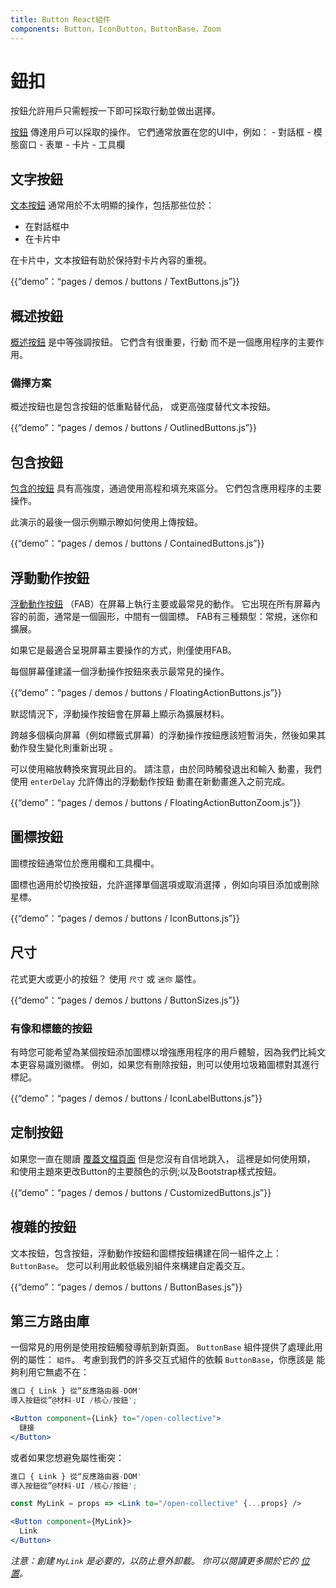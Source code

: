```yaml
---
title: Button React組件
components: Button，IconButton，ButtonBase，Zoom
---
```

# 鈕扣

<p class="description">按鈕允許用戶只需輕按一下即可採取行動並做出選擇。</p>

[按鈕](https://material.io/design/components/buttons.html) 傳達用戶可以採取的操作。 它們通常放置在您的UI中，例如： - 對話框 - 模態窗口 - 表單 - 卡片 - 工具欄

## 文字按鈕

[文本按鈕](https://material.io/design/components/buttons.html#text-button) 通常用於不太明顯的操作，包括那些位於：

- 在對話框中
- 在卡片中

在卡片中，文本按鈕有助於保持對卡片內容的重視。

{{“demo”：“pages / demos / buttons / TextButtons.js”}}

## 概述按鈕

[概述按鈕](https://material.io/design/components/buttons.html#outlined-button) 是中等強調按鈕。 它們含有很重要，行動 而不是一個應用程序的主要作用。

### 備擇方案

概述按鈕也是包含按鈕的低重點替代品， 或更高強度替代文本按鈕。

{{“demo”：“pages / demos / buttons / OutlinedButtons.js”}}

## 包含按鈕

[包含的按鈕](https://material.io/design/components/buttons.html#contained-button) 具有高強度，通過使用高程和填充來區分。 它們包含應用程序的主要操作。

此演示的最後一個示例顯示瞭如何使用上傳按鈕。

{{“demo”：“pages / demos / buttons / ContainedButtons.js”}}

## 浮動動作按鈕

[浮動動作按鈕](https://material.io/design/components/buttons-floating-action-button.html) （FAB）在屏幕上執行主要或最常見的動作。 它出現在所有屏幕內容的前面，通常是一個圓形，中間有一個圖標。 FAB有三種類型：常規，迷你和擴展。

如果它是最適合呈現屏幕主要操作的方式，則僅使用FAB。

每個屏幕僅建議一個浮動操作按鈕來表示最常見的操作。

{{“demo”：“pages / demos / buttons / FloatingActionButtons.js”}}

默認情況下，浮動操作按鈕會在屏幕上顯示為擴展材料。

跨越多個橫向屏幕（例如標籤式屏幕）的浮動操作按鈕應該短暫消失，然後如果其動作發生變化則重新出現 。

可以使用縮放轉換來實現此目的。 請注意，由於同時觸發退出和輸入 動畫，我們使用 `enterDelay` 允許傳出的浮動動作按鈕 動畫在新動畫進入之前完成。

{{“demo”：“pages / demos / buttons / FloatingActionButtonZoom.js”}}

## 圖標按鈕

圖標按鈕通常位於應用欄和工具欄中。

圖標也適用於切換按鈕，允許選擇單個選項或取消選擇 ，例如向項目添加或刪除星標。

{{“demo”：“pages / demos / buttons / IconButtons.js”}}

## 尺寸

花式更大或更小的按鈕？ 使用 `尺寸` 或 `迷你` 屬性。

{{“demo”：“pages / demos / buttons / ButtonSizes.js”}}

### 有像和標籤的按鈕

有時您可能希望為某個按鈕添加圖標以增強應用程序的用戶體驗，因為我們比純文本更容易識別徽標。 例如，如果您有刪除按鈕，則可以使用垃圾箱圖標對其進行標記。

{{“demo”：“pages / demos / buttons / IconLabelButtons.js”}}

## 定制按鈕

如果您一直在閱讀 [覆蓋文檔頁面](/customization/overrides/) 但是您沒有自信地跳入， 這裡是如何使用類， 和使用主題來更改Button的主要顏色的示例;以及Bootstrap樣式按鈕。

{{“demo”：“pages / demos / buttons / CustomizedButtons.js”}}

## 複雜的按鈕

文本按鈕，包含按鈕，浮動動作按鈕和圖標按鈕構建在同一組件之上： `ButtonBase`。 您可以利用此較低級別組件來構建自定義交互。

{{“demo”：“pages / demos / buttons / ButtonBases.js”}}

## 第三方路由庫

一個常見的用例是使用按鈕觸發導航到新頁面。 `ButtonBase` 組件提供了處理此用例的屬性： `組件`。 考慮到我們的許多交互式組件的依賴 `ButtonBase`，你應該是 能夠利用它無處不在：

```jsx
進口 { Link } 從“反應路由器-DOM'
導入按鈕從”@材料-UI /核心/按鈕';

<Button component={Link} to="/open-collective">
  鏈接
</Button>
```

或者如果您想避免屬性衝突：

```jsx
進口 { Link } 從“反應路由器-DOM'
導入按鈕從”@材料-UI /核心/按鈕';

const MyLink = props => <Link to="/open-collective" {...props} />

<Button component={MyLink}>
  Link
</Button>
```

*注意：創建 `MyLink` 是必要的，以防止意外卸載。 你可以閱讀更多關於它的 [位置](/guides/composition/#component-property)。*